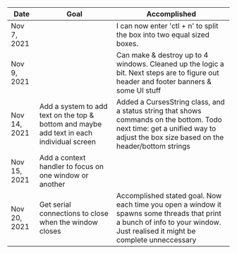| Date | Goal | Accomplished |
| ----------- | ----------- | ----------- |
| Nov 7, 2021 | | I can now enter 'ctl + n' to split the box into two equal sized boxes.  |
| Nov 9, 2021 |  | Can make & destroy up to 4 windows. Cleaned up the logic a bit. Next steps are to figure out header and footer banners & some UI stuff  |
| Nov 14, 2021 | Add a system to add text on the top & bottom and maybe add text in each individual screen | Added a CursesString class, and a status string that shows commands on the bottom. Todo next time: get a unified way to adjust the box size based on the header/bottom strings|
| Nov 15, 2021 | Add a context handler to focus on one window or another | |
| Nov 20, 2021 | Get serial connections to close when the window closes | Accomplished stated goal. Now each time you open a window it spawns some threads that print a bunch of info to your window. Just realised it might be complete unneccessary|